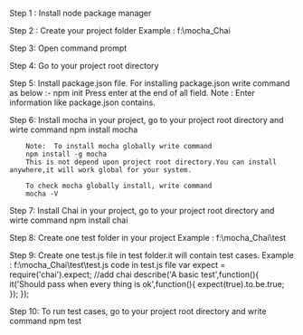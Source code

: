 Step 1 : Install node package manager

Step 2 : Create your project folder
	    Example : f:\mocha_Chai

Step 3: Open command prompt

Step 4: Go to your project root directory 

Step 5: Install package.json file.
            For installing package.json write command as below :-
	    npm init
	    Press enter at the end of all field.
	    Note : Enter information like package.json contains.

Step 6: Install mocha in your project, go to your project root directory and wirte command
            npm install mocha
	    
	    Note:  To install mocha globally write command
	    npm install -g mocha
	    This is not depend upon project root directory.You can install anywhere,it will work global for your system.
	    
	    To check mocha globally install, write command
	    mocha -V

Step 7: Install Chai in your project, go to your project root directory and wirte command
	    npm install chai

Step 8: Create one test folder in your project
	    Example : f:\mocha_Chai\test

 Step 9: Create one test.js file in test folder.it will contain test cases.
	    Example : f:\mocha_Chai\test\test.js
	    code in test.js file
	    var expect = require('chai').expect; //add chai
	    describe('A basic test',function(){
	       it('Should pass when every thing is ok',function(){
		    expect(true).to.be.true;
   	       });
           });

Step 10: To run test cases, go to your project root directory and write command
	 	npm test

	    


